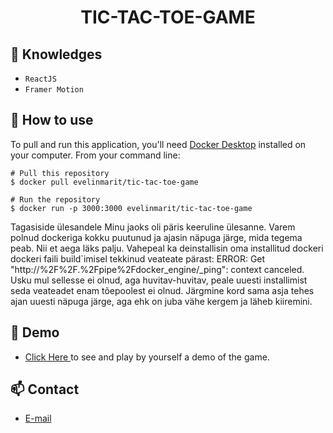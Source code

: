 <h1 align="center">TIC-TAC-TOE-GAME</h1>


## :rocket: Knowledges
 - `ReactJS`
 - `Framer Motion`

## :book: How to use
To pull and run this application, you'll need [Docker Desktop](https://docs.docker.com/get-docker/) installed on your computer. From your command line:

```
# Pull this repository
$ docker pull evelinmarit/tic-tac-toe-game

# Run the repository
$ docker run -p 3000:3000 evelinmarit/tic-tac-toe-game
```

Tagasiside ülesandele
Minu jaoks oli päris keeruline ülesanne. Varem polnud dockeriga kokku puutunud ja ajasin näpuga järge, mida tegema peab. Nii et aega läks palju. Vahepeal ka deinstallisin oma installitud dockeri dockeri faili build`imisel tekkinud veateate pärast: ERROR: Get "http://%2F%2F.%2Fpipe%2Fdocker_engine/_ping": context canceled. Usku mul sellesse ei olnud, aga huvitav-huvitav, peale uuesti installimist seda veateadet enam tõepoolest ei olnud. Järgmine kord sama asja tehes ajan uuesti näpuga järge, aga ehk on juba vähe kergem ja läheb kiiremini. 

## :link: Demo
  - <a target="_blank" href="https://ucfx.github.io/TIC-TAC-TOE-GAME/"> Click Here </a> to see and play by yourself a demo of the game.

## :mailbox: Contact
  - <a target="_blank" href="mailto:ucefhammadi@gmail.com">E-mail</a>
